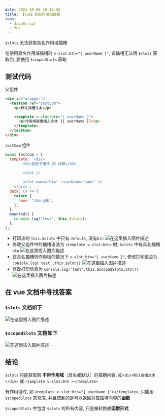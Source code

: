 ```yaml
---
date: 2021-09-09 10:16:58
title: 【Vue】获取作用域插槽
tags:
  - JavaScript
  - Vue
---
```


`$slots` 无法获取具名作用域插槽

在使用具名作用域插槽时 `v-slot:btn="{ userName }"`, 该插槽无法用 `$slots` 获取到, 要使用 `$scopedSlots` 获取

## 测试代码

父组件

```html
<div id="wrapper">
  <testCom ref="testCom">
    <p>默认插槽文本</p>

    <template v-slot:btn="{ userName }">
      <p>作用域插槽插入文本 {{ userName }}</p>
    </template>
  </testCom>
</div>
```

`testCom` 组件

```js
const testCom = {
  template: `<div>
        <h2>我是子组件 的 标题</h2>
        
        <slot />
            
        <slot name="btn" :userName="name" />
    </div>`,
  data: () => {
    return {
      name: "zhangkb",
    };
  },
  mounted() {
    console.log("test", this.$slots);
  },
};
```

- 打印出的 `this.$slots` 中只有 `default`, 没有`btn`
  ![在这里插入图片描述](https://img-blog.csdnimg.cn/20200821130834225.png#pic_left)
- 修改父组件中的插槽语法为 `<template v-slot:btn>` 时, `$slots` 中有具名插槽 `btn`
  ![在这里插入图片描述](https://img-blog.csdnimg.cn/2020082113102223.png#pic_left)
- 在具名插槽带作用域的情况下 `v-slot:btn="{ userName }"`, 修改打印信息为 `console.log('test',this.$slots)`
  ![在这里插入图片描述](https://img-blog.csdnimg.cn/20200821132001977.png#pic_left)
- 修改打印信息为 `console.log('test',this.$scopedSlots.btn())`
  ![在这里插入图片描述](https://img-blog.csdnimg.cn/2020082113215923.png#pic_left)

## 在 vue 文档中寻找答案

### `$slots` 文档如下

![在这里插入图片描述](https://img-blog.csdnimg.cn/2020082113144817.png?x-oss-process=image/watermark,type_ZmFuZ3poZW5naGVpdGk,shadow_10,text_aHR0cHM6Ly9ibG9nLmNzZG4ubmV0L3FxXzM3MDEyOTY1,size_16,color_FFFFFF,t_70#pic_left)

### `$scopedSlots` 文档如下

![在这里插入图片描述](https://img-blog.csdnimg.cn/20200821131527834.png?x-oss-process=image/watermark,type_ZmFuZ3poZW5naGVpdGk,shadow_10,text_aHR0cHM6Ly9ibG9nLmNzZG4ubmV0L3FxXzM3MDEyOTY1,size_16,color_FFFFFF,t_70#pic_left)

## 结论

`$slots` 只能获取到 **不带作用域**（具名或默认）的插槽内容, 如`<div>默认插槽文本</div>` 或 `<tamplate v-slot:btn ></template>`

有作用域时, 如 `<template v-slot:btn="{ userName }"></template>`, 只能用 `$scopedSlots` 来获取, 并且取到的是可以返回对应插槽内容的**函数**

`$scopedSlots` 中包含 `$slots` 的所有内容, 只是被转换成**函数形式**
